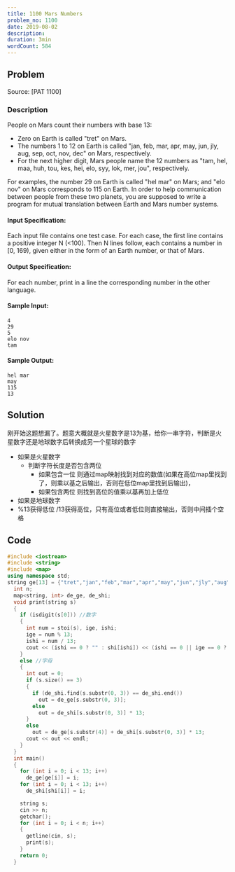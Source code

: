 ```yaml
---
title: 1100 Mars Numbers
problem_no: 1100
date: 2019-08-02
description:
duration: 3min
wordCount: 584
---
```


<!--more-->

## Problem

Source: [PAT 1100]

### Description

People on Mars count their numbers with base 13:

+ Zero on Earth is called "tret" on Mars.
+ The numbers 1 to 12 on Earth is called "jan, feb, mar, apr, may, jun, jly, aug, sep, oct, nov, dec" on Mars,
  respectively.
+ For the next higher digit, Mars people name the 12 numbers as "tam, hel, maa, huh, tou, kes, hei, elo, syy, lok, mer,
  jou", respectively.

For examples, the number 29 on Earth is called "hel mar" on Mars; and "elo nov" on Mars corresponds to 115 on Earth. In
order to help communication between people from these two planets, you are supposed to write a program for mutual
translation between Earth and Mars number systems.

#### Input Specification:

Each input file contains one test case. For each case, the first line contains a positive integer N (<100). Then N lines
follow, each contains a number in [0, 169), given either in the form of an Earth number, or that of Mars.

#### Output Specification:

For each number, print in a line the corresponding number in the other language.

#### Sample Input:

```text
4
29
5
elo nov
tam
```

#### Sample Output:

```text
hel mar
may
115
13
```

## Solution

刚开始这题想漏了。题意大概就是火星数字是13为基，给你一串字符，判断是火星数字还是地球数字后转换成另一个星球的数字

- 如果是火星数字
  + 判断字符长度是否包含两位
    + 如果包含一位 则通过map映射找到对应的数值(如果在高位map里找到了，则乘以基之后输出，否则在低位map里找到后输出)，
    + 如果包含两位 则找到高位的值乘以基再加上低位
- 如果是地球数字
- %13获得低位 /13获得高位，只有高位或者低位则直接输出，否则中间插个空格

## Code




```cpp
#include <iostream>
#include <string>
#include <map>
using namespace std;
string ge[13] = {"tret","jan","feb","mar","apr","may","jun","jly","aug","sep","oct","nov","dec"},shi[13] = {"tret", "tam",  "hel",  "maa",  "huh", "tou",  "kes","hei","elo","syy","lok","mer","jou",};
  int n;
  map<string, int> de_ge, de_shi;
  void print(string s)
  {
    if (isdigit(s[0])) //数字
    {
      int num = stoi(s), ige, ishi;
      ige = num % 13;
      ishi = num / 13;
      cout << (ishi == 0 ? "" : shi[ishi]) << (ishi == 0 || ige == 0 ? "" : " ") << (ige == 0 ? "" : ge[ige]) << (ige == 0 && ishi == 0 ? ge[0] :"" ) << endl;
    }
    else //字母
    {
      int out = 0;
      if (s.size() == 3)
      {
        if (de_shi.find(s.substr(0, 3)) == de_shi.end())
          out = de_ge[s.substr(0, 3)];
        else
          out = de_shi[s.substr(0, 3)] * 13;
      }
      else
        out = de_ge[s.substr(4)] + de_shi[s.substr(0, 3)] * 13;
      cout << out << endl;
    }
  }
  int main()
  {
    for (int i = 0; i < 13; i++)
      de_ge[ge[i]] = i;
    for (int i = 0; i < 13; i++)
      de_shi[shi[i]] = i;

    string s;
    cin >> n;
    getchar();
    for (int i = 0; i < n; i++)
    {
      getline(cin, s);
      print(s);
    }
    return 0;
  }
```

